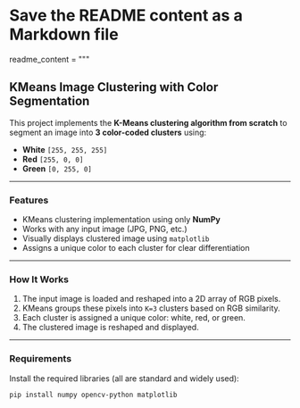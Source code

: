 # Save the README content as a Markdown file

readme_content = """
## KMeans Image Clustering with Color Segmentation

This project implements the **K-Means clustering algorithm from scratch** to segment an image into **3 color-coded clusters** using:
- **White** `[255, 255, 255]`
- **Red** `[255, 0, 0]`
- **Green** `[0, 255, 0]`

---

### Features

- KMeans clustering implementation using only **NumPy**
- Works with any input image (JPG, PNG, etc.)
- Visually displays clustered image using `matplotlib`
- Assigns a unique color to each cluster for clear differentiation

---

### How It Works

1. The input image is loaded and reshaped into a 2D array of RGB pixels.
2. KMeans groups these pixels into `K=3` clusters based on RGB similarity.
3. Each cluster is assigned a unique color: white, red, or green.
4. The clustered image is reshaped and displayed.

---

### Requirements

Install the required libraries (all are standard and widely used):

```bash
pip install numpy opencv-python matplotlib
